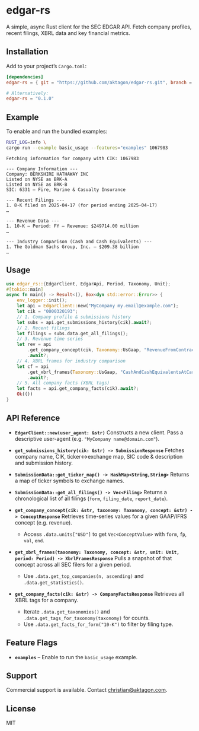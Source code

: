 # edgar-rs

A simple, async Rust client for the SEC EDGAR API. Fetch company profiles,
recent filings, XBRL data and key financial metrics.

## Installation

Add to your project’s `Cargo.toml`:

```toml
[dependencies]
edgar-rs = { git = "https://github.com/aktagon/edgar-rs.git", branch = "master" }

# Alternatively:
edgar-rs = "0.1.0"
```

## Example

To enable and run the bundled examples:

```bash
RUST_LOG=info \
cargo run --example basic_usage --features="examples" 1067983
```

```text
Fetching information for company with CIK: 1067983

--- Company Information ---
Company: BERKSHIRE HATHAWAY INC
Listed on NYSE as BRK-A
Listed on NYSE as BRK-B
SIC: 6331 – Fire, Marine & Casualty Insurance

--- Recent Filings ---
1. 8-K filed on 2025-04-17 (for period ending 2025-04-17)
…

--- Revenue Data ---
1. 10-K – Period: FY – Revenue: $249714.00 million
…

--- Industry Comparison (Cash and Cash Equivalents) ---
1. The Goldman Sachs Group, Inc. – $209.38 billion
…
```

## Usage

```rust
use edgar_rs::{EdgarClient, EdgarApi, Period, Taxonomy, Unit};
#[tokio::main]
async fn main() -> Result<(), Box<dyn std::error::Error>> {
    env_logger::init();
    let api = EdgarClient::new("MyCompany my.email@example.com");
    let cik = "0000320193";
    // 1. Company profile & submissions history
    let subs = api.get_submissions_history(cik).await?;
    // 2. Recent filings
    let filings = subs.data.get_all_filings();
    // 3. Revenue time series
    let rev = api
        .get_company_concept(cik, Taxonomy::UsGaap, "RevenueFromContractWithCustomerExcludingAssessedTax")
        .await?;
    // 4. XBRL frames for industry comparison
    let cf = api
        .get_xbrl_frames(Taxonomy::UsGaap, "CashAndCashEquivalentsAtCarryingValue", Unit::Simple("USD".into()), Period::Instantaneous(2024, 1))
        .await?;
    // 5. All company facts (XBRL tags)
    let facts = api.get_company_facts(cik).await?;
    Ok(())
}
```

## API Reference

- **`EdgarClient::new(user_agent: &str)`**
  Constructs a new client. Pass a descriptive user-agent (e.g. `"MyCompany name@domain.com"`).

- **`get_submissions_history(cik: &str) -> SubmissionResponse`**
  Fetches company name, CIK, ticker↔exchange map, SIC code & description and submission history.

- **`SubmissionData::get_ticker_map() -> HashMap<String,String>`**
  Returns a map of ticker symbols to exchange names.

- **`SubmissionData::get_all_filings() -> Vec<Filing>`**
  Returns a chronological list of all filings (`form`, `filing_date`, `report_date`).

- **`get_company_concept(cik: &str, taxonomy: Taxonomy, concept: &str) -> ConceptResponse`**
  Retrieves time-series values for a given GAAP/IFRS concept (e.g. revenue).

  - Access `.data.units["USD"]` to get `Vec<ConceptValue>` with `form`, `fp`, `val`, `end`.

- **`get_xbrl_frames(taxonomy: Taxonomy, concept: &str, unit: Unit, period: Period) -> XbrlFramesResponse`**
  Pulls a snapshot of that concept across all SEC filers for a given period.

  - Use `.data.get_top_companies(n, ascending)` and `.data.get_statistics()`.

- **`get_company_facts(cik: &str) -> CompanyFactsResponse`**
  Retrieves all XBRL tags for a company.

  - Iterate `.data.get_taxonomies()` and `.data.get_tags_for_taxonomy(taxonomy)` for counts.
  - Use `.data.get_facts_for_form("10-K")` to filter by filing type.

## Feature Flags

- **`examples`** – Enable to run the `basic_usage` example.

## Support

Commercial support is available. Contact christian@aktagon.com.

## License

MIT
